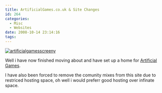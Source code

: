 ```yaml
---
title: ArtificialGames.co.uk & Site Changes
id: 264
categories:
  - Misc
  - Websites
date: 2008-10-14 23:14:16
tags:
---
```


[![](https://mikecann.co.uk/wp-content/uploads/2008/10/artificialgamesscreeny.png "artificialgamesscreeny")](www.artificialgames.co.uk)

Well i have now finished moving about and have set up a home for [Artificial Games](https://www.artificialgames.co.uk).

I have also been forced to remove the comunity mixes from this site due to restriced hosting space, oh well i would preferr good hosting over infinate space.